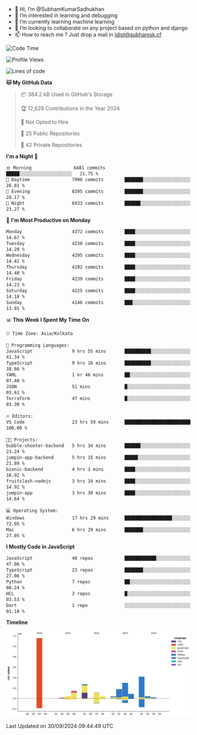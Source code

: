 - 👋 Hi, I’m @SubhamKumarSadhukhan
- 👀 I’m interested in learning and debugging
- 🌱 I’m currently learning machine learning
- 💞️ I’m looking to collaborate on any project based on python and django
- 📫 How to reach me ?
      Just drop a mail in idiot@subhamsk.cf

<!---
SubhamKumarSadhukhan/SubhamKumarSadhukhan is a ✨ special ✨ repository because its `README.md` (this file) appears on your GitHub profile.
You can click the Preview link to take a look at your changes.
--->


<!--START_SECTION:waka-->
![Code Time](http://img.shields.io/badge/Code%20Time-2%2C550%20hrs-blue)

![Profile Views](http://img.shields.io/badge/Profile%20Views-7-blue)

![Lines of code](https://img.shields.io/badge/From%20Hello%20World%20I%27ve%20Written-2.8%20million%20lines%20of%20code-blue)

**🐱 My GitHub Data** 

> 📦 384.2 kB Used in GitHub's Storage 
 > 
> 🏆 12,628 Contributions in the Year 2024
 > 
> 🚫 Not Opted to Hire
 > 
> 📜 25 Public Repositories 
 > 
> 🔑 42 Private Repositories 
 > 
**I'm a Night 🦉** 

```text
🌞 Morning                6481 commits        █████░░░░░░░░░░░░░░░░░░░░   21.75 % 
🌆 Daytime                7990 commits        ███████░░░░░░░░░░░░░░░░░░   26.81 % 
🌃 Evening                8395 commits        ███████░░░░░░░░░░░░░░░░░░   28.17 % 
🌙 Night                  6933 commits        ██████░░░░░░░░░░░░░░░░░░░   23.27 % 
```
📅 **I'm Most Productive on Monday** 

```text
Monday                   4372 commits        ████░░░░░░░░░░░░░░░░░░░░░   14.67 % 
Tuesday                  4230 commits        ████░░░░░░░░░░░░░░░░░░░░░   14.20 % 
Wednesday                4295 commits        ████░░░░░░░░░░░░░░░░░░░░░   14.41 % 
Thursday                 4292 commits        ████░░░░░░░░░░░░░░░░░░░░░   14.40 % 
Friday                   4239 commits        ████░░░░░░░░░░░░░░░░░░░░░   14.23 % 
Saturday                 4225 commits        ████░░░░░░░░░░░░░░░░░░░░░   14.18 % 
Sunday                   4146 commits        ███░░░░░░░░░░░░░░░░░░░░░░   13.91 % 
```


📊 **This Week I Spent My Time On** 

```text
🕑︎ Time Zone: Asia/Kolkata

💬 Programming Languages: 
JavaScript               9 hrs 55 mins       ██████████░░░░░░░░░░░░░░░   41.34 % 
TypeScript               9 hrs 16 mins       ██████████░░░░░░░░░░░░░░░   38.66 % 
YAML                     1 hr 46 mins        ██░░░░░░░░░░░░░░░░░░░░░░░   07.40 % 
JSON                     51 mins             █░░░░░░░░░░░░░░░░░░░░░░░░   03.61 % 
Terraform                47 mins             █░░░░░░░░░░░░░░░░░░░░░░░░   03.30 % 

🔥 Editors: 
VS Code                  23 hrs 59 mins      █████████████████████████   100.00 % 

🐱‍💻 Projects: 
bubble-shooter-backend   5 hrs 34 mins       ██████░░░░░░░░░░░░░░░░░░░   23.24 % 
jumpin-app-backend       5 hrs 15 mins       █████░░░░░░░░░░░░░░░░░░░░   21.89 % 
bionic-backend           4 hrs 3 mins        ████░░░░░░░░░░░░░░░░░░░░░   16.92 % 
fruitslash-nodejs        3 hrs 34 mins       ████░░░░░░░░░░░░░░░░░░░░░   14.92 % 
jumpin-app               3 hrs 30 mins       ████░░░░░░░░░░░░░░░░░░░░░   14.64 % 

💻 Operating System: 
Windows                  17 hrs 29 mins      ██████████████████░░░░░░░   72.95 % 
Mac                      6 hrs 29 mins       ███████░░░░░░░░░░░░░░░░░░   27.05 % 
```

**I Mostly Code in JavaScript** 

```text
JavaScript               40 repos            ████████████░░░░░░░░░░░░░   47.06 % 
TypeScript               23 repos            ███████░░░░░░░░░░░░░░░░░░   27.06 % 
Python                   7 repos             ██░░░░░░░░░░░░░░░░░░░░░░░   08.24 % 
HCL                      3 repos             █░░░░░░░░░░░░░░░░░░░░░░░░   03.53 % 
Dart                     1 repo              ░░░░░░░░░░░░░░░░░░░░░░░░░   01.18 % 
```



**Timeline**

![Lines of Code chart](https://raw.githubusercontent.com/SubhamKumarSadhukhan/SubhamKumarSadhukhan/main/assets/bar_graph.png)


 Last Updated on 30/09/2024 09:44:49 UTC
<!--END_SECTION:waka-->
